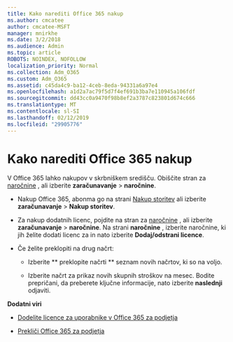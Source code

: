 ```yaml
---
title: Kako narediti Office 365 nakup
ms.author: cmcatee
author: cmcatee-MSFT
manager: mnirkhe
ms.date: 3/2/2018
ms.audience: Admin
ms.topic: article
ROBOTS: NOINDEX, NOFOLLOW
localization_priority: Normal
ms.collection: Adm_O365
ms.custom: Adm_O365
ms.assetid: c45da4c9-ba12-4ceb-8eda-94331a6a97e4
ms.openlocfilehash: a1d2a7ac79f5d7f4ef691b3ba7e110945a106fdf
ms.sourcegitcommit: dd43cc0a9470f98b8ef2a3787c823801d674c666
ms.translationtype: MT
ms.contentlocale: sl-SI
ms.lasthandoff: 02/12/2019
ms.locfileid: "29905776"
---
```

# <a name="how-to-make-an-office-365-purchase"></a>Kako narediti Office 365 nakup

V Office 365 lahko nakupov v skrbniškem središču. Obiščite stran za [naročnine](https://go.microsoft.com/fwlink/p/?linkid=842054) , ali izberite **zaračunavanje** \> **naročnine**.
  
- Nakup Office 365, abonma go na strani [Nakup storitev](https://go.microsoft.com/fwlink/p/?linkid=868433) ali izberite **zaračunavanje** \> **Nakup storitev**.
    
- Za nakup dodatnih licenc, pojdite na stran za [naročnine](https://go.microsoft.com/fwlink/p/?linkid=842054) , ali izberite **zaračunavanje** \> **naročnine**. Na strani **naročnine** , izberite naročnine, ki jih želite dodati licenc za in nato izberite **Dodaj/odstrani licence**.
    
- Če želite preklopiti na drug načrt:
    
  - Izberite ** preklopite načrti ** seznam novih načrtov, ki so na voljo. 
    
  - Izberite načrt za prikaz novih skupnih stroškov na mesec. Bodite prepričani, da preberete ključne informacije, nato izberite **naslednji** odjaviti. 
    
 **Dodatni viri**
  
- [Dodelite licence za uporabnike v Office 365 za podjetja](https://support.office.com/article/997596b5-4173-4627-b915-36abac6786dc)
    
- [Prekliči Office 365 za podjetja](https://support.office.com/article/b1bc0bef-4608-4601-813a-cdd9f746709a)
    

